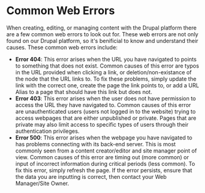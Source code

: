 # Common Web Errors

When creating, editing, or managing content with the Drupal platform there are a few common web errors to look out for. These web errors are not only found on our Drupal platform, so it's benificial to know and understand their causes. These common web errors include:

* **Error 404**: This error arises when the URL you have navigated to points to something that does not exist. Common causes of this error are typos in the URL provided when clicking a link, or deletion/non-existance of the node that the URL links to. To fix these problems, simply update the link with the correct one, create the page the link points to, or add a URL Alias to a page that should have this link but does not.
* **Error 403**: This error arises when the user does not have permission to access the URL they have navigated to. Common causes of this error are unauthenticated users \(users not logged in to the website\) trying to access webpages that are either unpublished or private. Pages that are private may also limit access to specific types of users through their authentication privileges.
* **Error 500**: This error arises when the webpage you have navigated to has problems connecting with its back-end server. This is most commonly seen from a content creator/editor and site manager point of view. Common causes of this error are timing out \(more common\) or input of incorrect information during critical periods \(less common\). To fix this error, simply refresh the page. If the error persists, ensure that the data you are inputting is correct, then contact your Web Manager/Site Owner.

